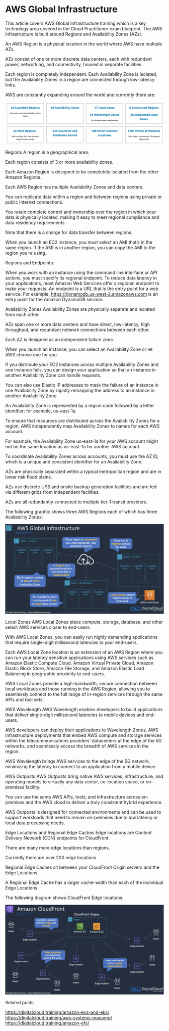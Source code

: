 # AWS Global Infrastructure

This article covers AWS Global Infrastructure training which is a key technology area covered in the Cloud Practitioner
exam blueprint. The AWS infrastructure is built around Regions and Availability Zones (AZs).

An AWS Region is a physical location in the world where AWS have multiple AZs.

AZs consist of one or more discrete data centers, each with redundant power, networking, and connectivity, housed in
separate facilities.

Each region is completely independent. Each Availability Zone is isolated, but the Availability Zones in a region are
connected through low-latency links.

AWS are constantly expanding around the world and currently there are:

![aws_region_azs](../Images/aws_region_azs.png)

Regions
A region is a geographical area.

Each region consists of 3 or more availability zones.

Each Amazon Region is designed to be completely isolated from the other Amazon Regions.

Each AWS Region has multiple Availability Zones and data centers.

You can replicate data within a region and between regions using private or public Internet connections.

You retain complete control and ownership over the region in which your data is physically located, making it easy to
meet regional compliance and data residency requirements.

Note that there is a charge for data transfer between regions.

When you launch an EC2 instance, you must select an AMI that’s in the same region. If the AMI is in another region, you
can copy the AMI to the region you’re using.

Regions and Endpoints:

When you work with an instance using the command line interface or API actions, you must specify its regional endpoint.
To reduce data latency in your applications, most Amazon Web Services offer a regional endpoint to make your requests.
An endpoint is a URL that is the entry point for a web service.
For example, https://dynamodb.us-west-2.amazonaws.com is an entry point for the Amazon DynamoDB service.

Availability Zones
Availability Zones are physically separate and isolated from each other.

AZs span one or more data centers and have direct, low-latency, high throughput, and redundant network connections
between each other.

Each AZ is designed as an independent failure zone.

When you launch an instance, you can select an Availability Zone or let AWS choose one for you.

If you distribute your EC2 instances across multiple Availability Zones and one instance fails, you can design your
application so that an instance in another Availability Zone can handle requests.

You can also use Elastic IP addresses to mask the failure of an instance in one Availability Zone by rapidly remapping
the address to an instance in another Availability Zone.

An Availability Zone is represented by a region code followed by a letter identifier; for example, us-east-1a.

To ensure that resources are distributed across the Availability Zones for a region, AWS independently map Availability
Zones to names for each AWS account.

For example, the Availability Zone us-east-1a for your AWS account might not be the same location as us-east-1a for
another AWS account.

To coordinate Availability Zones across accounts, you must use the AZ ID, which is a unique and consistent identifier
for an Availability Zone.

AZs are physically separated within a typical metropolitan region and are in lower risk flood plains.

AZs use discrete UPS and onsite backup generation facilities and are fed via different grids from independent
facilities.

AZs are all redundantly connected to multiple tier-1 transit providers.

The following graphic shows three AWS Regions each of which has three Availability Zones:

![img_4.png](../Images/img_4.png)

Local Zones
AWS Local Zones place compute, storage, database, and other select AWS services closer to end-users.

With AWS Local Zones, you can easily run highly demanding applications that require single-digit millisecond latencies
to your end-users.

Each AWS Local Zone location is an extension of an AWS Region where you can run your latency sensitive applications
using AWS services such as Amazon Elastic Compute Cloud, Amazon Virtual Private Cloud, Amazon Elastic Block Store,
Amazon File Storage, and Amazon Elastic Load Balancing in geographic proximity to end-users.

AWS Local Zones provide a high-bandwidth, secure connection between local workloads and those running in the AWS Region,
allowing you to seamlessly connect to the full range of in-region services through the same APIs and tool sets.

AWS Wavelength
AWS Wavelength enables developers to build applications that deliver single-digit millisecond latencies to mobile
devices and end-users.

AWS developers can deploy their applications to Wavelength Zones, AWS infrastructure deployments that embed AWS compute
and storage services within the telecommunications providers’ datacenters at the edge of the 5G networks, and seamlessly
access the breadth of AWS services in the region.

AWS Wavelength brings AWS services to the edge of the 5G network, minimizing the latency to connect to an application
from a mobile device.

AWS Outposts
AWS Outposts bring native AWS services, infrastructure, and operating models to virtually any data center, co-location
space, or on-premises facility.

You can use the same AWS APIs, tools, and infrastructure across on-premises and the AWS cloud to deliver a truly
consistent hybrid experience.

AWS Outposts is designed for connected environments and can be used to support workloads that need to remain on-premises
due to low latency or local data processing needs.

Edge Locations and Regional Edge Caches
Edge locations are Content Delivery Network (CDN) endpoints for CloudFront.

There are many more edge locations than regions.

Currently there are over 200 edge locations.

Regional Edge Caches sit between your CloudFront Origin servers and the Edge Locations.

A Regional Edge Cache has a larger cache-width than each of the individual Edge Locations.

The following diagram shows CloudFront Edge locations:

![img_5.png](../Images/img_5.png)

Related posts:

https://digitalcloud.training/amazon-ecs-and-eks/
https://digitalcloud.training/aws-systems-manager/
https://digitalcloud.training/amazon-efs/
